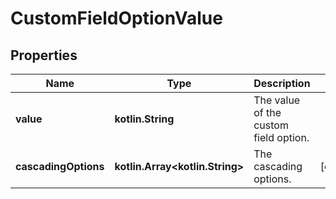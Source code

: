 
# CustomFieldOptionValue

## Properties
Name | Type | Description | Notes
------------ | ------------- | ------------- | -------------
**value** | **kotlin.String** | The value of the custom field option. | 
**cascadingOptions** | **kotlin.Array&lt;kotlin.String&gt;** | The cascading options. |  [optional]



